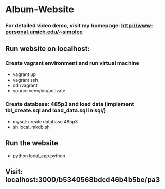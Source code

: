# Album-Website
### For detailed video demo, visit my homepage: http://www-personal.umich.edu/~simplee


## Run website on localhost:
### Create vagrant environment and run virtual machine
- vagrant up
- vagrant ssh
- cd /vagrant
- source venv/bin/activate

### Create database: 485p3 and load data (implement tbl_create.sql and load_data.sql in sql/)
- mysql: create database 485p3
- sh local_mkdb.sh

## Run the website
- python local_app.python

## Visit: localhost:3000/b5340568bdcd46b4b5be/pa3
